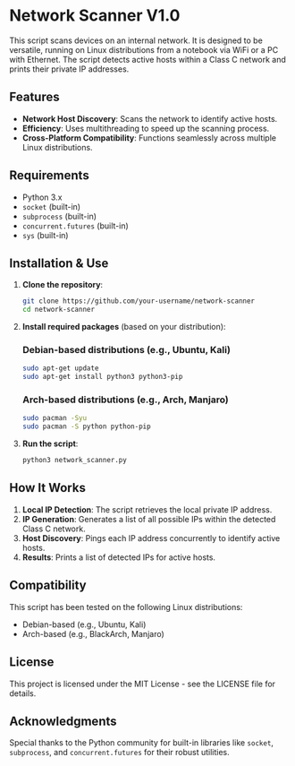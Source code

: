 # Network Scanner V1.0

This script scans devices on an internal network. It is designed to be versatile, running on Linux distributions from a notebook via WiFi or a PC with Ethernet. The script detects active hosts within a Class C network and prints their private IP addresses.

## Features

- **Network Host Discovery**: Scans the network to identify active hosts.
- **Efficiency**: Uses multithreading to speed up the scanning process.
- **Cross-Platform Compatibility**: Functions seamlessly across multiple Linux distributions.

## Requirements

- Python 3.x
- `socket` (built-in)
- `subprocess` (built-in)
- `concurrent.futures` (built-in)
- `sys` (built-in)

## Installation & Use

1. **Clone the repository**:

    ```bash
    git clone https://github.com/your-username/network-scanner
    cd network-scanner
    ```

2. **Install required packages** (based on your distribution):

    ### Debian-based distributions (e.g., Ubuntu, Kali)
    ```bash
    sudo apt-get update
    sudo apt-get install python3 python3-pip
    ```

    ### Arch-based distributions (e.g., Arch, Manjaro)
    ```bash
    sudo pacman -Syu
    sudo pacman -S python python-pip
    ```

3. **Run the script**:

    ```bash
    python3 network_scanner.py
    ```

## How It Works

1. **Local IP Detection**: The script retrieves the local private IP address.
2. **IP Generation**: Generates a list of all possible IPs within the detected Class C network.
3. **Host Discovery**: Pings each IP address concurrently to identify active hosts.
4. **Results**: Prints a list of detected IPs for active hosts.

## Compatibility

This script has been tested on the following Linux distributions:
- Debian-based (e.g., Ubuntu, Kali)
- Arch-based (e.g., BlackArch, Manjaro)

## License

This project is licensed under the MIT License - see the LICENSE file for details.

## Acknowledgments

Special thanks to the Python community for built-in libraries like `socket`, `subprocess`, and `concurrent.futures` for their robust utilities.
